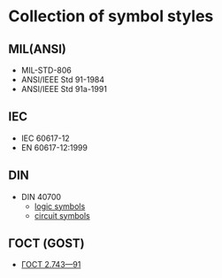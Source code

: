 # Collection of symbol styles

## MIL(ANSI)

 * MIL-STD-806
 * ANSI/IEEE Std 91-1984
 * ANSI/IEEE Std 91a-1991

## IEC

 * IEC 60617-12
 * EN 60617-12:1999

## DIN

  * DIN 40700
    * [logic symbols](https://commons.wikimedia.org/wiki/Category:DIN_40700)
    * [circuit symbols](https://commons.wikimedia.org/wiki/Category:DIN_circuit_symbols)

## ГОСТ (GOST)

 * [ГОСТ 2.743—91](http://gostexpert.ru/gost/getDoc/3720)

